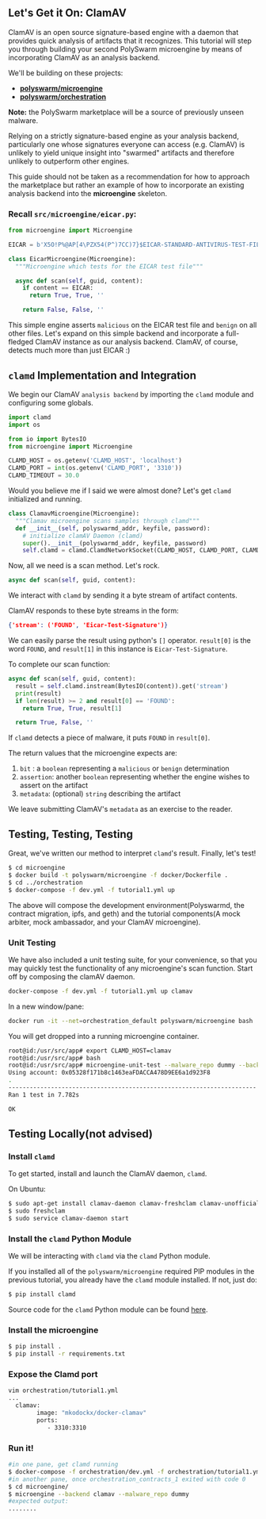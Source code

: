 ## Let's Get it On: ClamAV

ClamAV is an open source signature-based engine with a daemon that provides quick analysis of artifacts that it recognizes. This tutorial will step you through building your second PolySwarm microengine by means of incorporating ClamAV as an analysis backend.

We'll be building on these projects:

* [**polyswarm/microengine**](https://github.com/polyswarm/microengine)
* [**polyswarm/orchestration**](https://github.com/polyswarm/orchestration)

<div class="m-flag">
  <p><strong style="display: inline;">Note:</strong> the PolySwarm marketplace will be a source of previously unseen malware.</p>
  <p>Relying on a strictly signature-based engine as your analysis backend, particularly one whose signatures everyone can access (e.g. ClamAV) is unlikely to yield unique insight into "swarmed" artifacts and therefore unlikely to outperform other engines. </p>
  <p>This guide should not be taken as a recommendation for how to approach the marketplace but rather an example of how to incorporate an existing analysis backend into the <strong style="display: inline;">microengine</strong> skeleton.</p>
</div>

### Recall `src/microengine/eicar.py`:

```python
from microengine import Microengine

EICAR = b'X5O!P%@AP[4\PZX54(P^)7CC)7}$EICAR-STANDARD-ANTIVIRUS-TEST-FILE!$H+H*'

class EicarMicroengine(Microengine):
  """Microengine which tests for the EICAR test file"""

  async def scan(self, guid, content):
    if content == EICAR:
      return True, True, ''

    return False, False, ''
```

This simple engine asserts `malicious` on the EICAR test file and `benign` on all other files. Let's expand on this simple backend and incorporate a full-fledged ClamAV instance as our analysis backend. ClamAV, of course, detects much more than just EICAR :)

## `clamd` Implementation and Integration

We begin our ClamAV `analysis backend` by importing the `clamd` module and configuring some globals.

```python
import clamd
import os

from io import BytesIO
from microengine import Microengine

CLAMD_HOST = os.getenv('CLAMD_HOST', 'localhost')
CLAMD_PORT = int(os.getenv('CLAMD_PORT', '3310'))
CLAMD_TIMEOUT = 30.0
```

Would you believe me if I said we were almost done? Let's get `clamd` initialized and running.

```python
class ClamavMicroengine(Microengine):
  """Clamav microengine scans samples through clamd"""
  def __init__(self, polyswarmd_addr, keyfile, password):
    # initialize clamAV Daemon (clamd)
    super().__init__(polyswarmd_addr, keyfile, password)
    self.clamd = clamd.ClamdNetworkSocket(CLAMD_HOST, CLAMD_PORT, CLAMD_TIMEOUT)
```

Now, all we need is a scan method. Let's rock.

```python
async def scan(self, guid, content):
```

We interact with `clamd` by sending it a byte stream of artifact contents.

ClamAV responds to these byte streams in the form:

```json
{'stream': ('FOUND', 'Eicar-Test-Signature')}
```

We can easily parse the result using python's `[]` operator. `result[0]` is the word `FOUND`, and `result[1]` in this instance is `Eicar-Test-Signature`.

To complete our scan function:

```python
async def scan(self, guid, content):
  result = self.clamd.instream(BytesIO(content)).get('stream')
  print(result)
  if len(result) >= 2 and result[0] == 'FOUND':
    return True, True, result[1]

  return True, False, ''
```

If `clamd` detects a piece of malware, it puts `FOUND` in `result[0]`.

The return values that the microengine expects are:

1. `bit` : a `boolean` representing a `malicious` or `benign` determination
2. `assertion`: another `boolean` representing whether the engine wishes to assert on the artifact
3. `metadata`: (optional) `string` describing the artifact

We leave submitting ClamAV's `metadata` as an exercise to the reader.

## Testing, Testing, Testing

Great, we've written our method to interpret `clamd`'s result. Finally, let's test!

```sh
$ cd microengine
$ docker build -t polyswarm/microengine -f docker/Dockerfile .
$ cd ../orchestration
$ docker-compose -f dev.yml -f tutorial1.yml up
```

The above will compose the development environment(Polyswarmd, the contract migration, ipfs, and geth) and the tutorial components(A mock arbiter, mock ambassador, and your ClamAV microengine).

### Unit Testing

We have also included a unit testing suite, for your convenience, so that you may quickly test the functionality of any microengine's scan function. Start off by composing the clamAV daemon.

```sh
docker-compose -f dev.yml -f tutorial1.yml up clamav
```

In a new window/pane:

```sh
docker run -it --net=orchestration_default polyswarm/microengine bash
```

You will get dropped into a running microengine container.

```bash
root@id:/usr/src/app# export CLAMD_HOST=clamav
root@id:/usr/src/app# bash
root@id:/usr/src/app# microengine-unit-test --malware_repo dummy --backend clamav
Using account: 0x05328f171b8c1463eaFDACCA478D9EE6a1d923F8
.
----------------------------------------------------------------------
Ran 1 test in 7.782s

OK
```

## Testing Locally(not advised)

### Install `clamd`

To get started, install and launch the ClamAV daemon, `clamd`.

On Ubuntu:

```sh
$ sudo apt-get install clamav-daemon clamav-freshclam clamav-unofficial-sigs
$ sudo freshclam
$ sudo service clamav-daemon start
```

### Install the `clamd` Python Module

We will be interacting with `clamd` via the `clamd` Python module.

If you installed all of the `polyswarm/microengine` required PIP modules in the previous tutorial, you already have the `clamd` module installed. If not, just do:

```sh
$ pip install clamd
```

Source code for the `clamd` Python module can be found [here](https://github.com/graingert/python-clamd).

### Install the microengine

```sh
$ pip install .
$ pip install -r requirements.txt
```

### Expose the Clamd port

```sh
vim orchestration/tutorial1.yml
...
  clamav:
        image: "mkodockx/docker-clamav"
        ports:
           - 3310:3310
```

### Run it!

```sh
#in one pane, get clamd running
$ docker-compose -f orchestration/dev.yml -f orchestration/tutorial1.yml up polyswarmd contracts clamav
#in another pane, once orchestration_contracts_1 exited with code 0
$ cd microengine/
$ microengine --backend clamav --malware_repo dummy
#expected output:
........
```